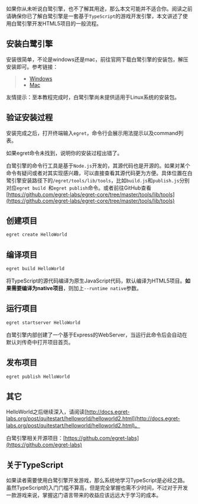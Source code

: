 如果你从未听说白鹭引擎，也不了解其用途，那么本文可能并不适合你。阅读之前请确保你已了解白鹭引擎是一套基于`TypeScript`的游戏开发引擎，本文讲述了使用白鹭引擎开发HTML5项目的一般流程。

## 安装白鹭引擎

安装很简单，不论是windows还是mac，前往官网下载白鹭引擎的安装包，解压安装即可。参考链接：

> * [Windows](http://docs.egret-labs.org/post/quitestart/install/installwin.html)
> * [Mac](http://docs.egret-labs.org/post/quitestart/install/instalformac.html)

友情提示：至本教程完成时，白鹭引擎尚未提供适用于Linux系统的安装包。

## 验证安装过程

安装完成之后，打开终端输入`egret`，命令行会展示用法提示以及command列表。

如果egret命令未找到，说明你的安装过程出错了。

白鹭引擎的命令行工具是基于`Node.js`开发的，其源代码也是开源的。如果对某个命令有疑问或者对其实现感兴趣，可以直接查看其源代码更为方便。具体位置在白鹭引擎安装路径下的`/egret/tools/lib/tools`，比如`build.js`和`publish.js`分别对应`egret build `和`egret publish`命令。或者前往GitHub查看[https://github.com/egret-labs/egret-core/tree/master/tools/lib/tools](https://github.com/egret-labs/egret-core/tree/master/tools/lib/tools)

## 创建项目

```bash
egret create HelloWorld
```

## 编译项目

```bash
egret build HelloWorld
```

将TypeScript的源代码编译为原生JavaScript代码，默认编译为HTML5项目。**如果需要编译为native项目**，则加上`--runtime native`参数。

## 运行项目

```bash
egret startserver HelloWorld
```

白鹭引擎内部创建了一个基于Express的WebServer，当运行此命令后会自动在默认刘传奇中打开项目首页。

## 发布项目

```bash
egret publish HelloWorld
```

## 其它

HelloWorld之后继续深入，请阅读[http://docs.egret-labs.org/post/quitestart/helloworld/helloworld2.html](http://docs.egret-labs.org/post/quitestart/helloworld/helloworld2.html)。

白鹭引擎相关开源项目：[https://github.com/egret-labs](https://github.com/egret-labs)

## 关于TypeScript

如果读者需要使用白鹭引擎开发游戏，那么系统地学习TypeScript是必经之路。虽然TypeScript的入门门槛不算高，但是完全掌握也需不少时间，不过对于开发一款游戏来说，掌握这门语言带来的收益应该远远大于学习的成本。















